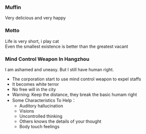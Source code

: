 ### Muffin
Very delicious and very happy
<br />

### Motto
Life is very short, i play cat
<br />
Even the smallest existence is better than the greatest vacant

### Mind Control Weapon In Hangzhou
I am ashamed and uneasy. But I still have human right.
- The corporation start to use mind control weapon to expel staffs
- It becomes white terror
- No free will in the city
- Warning: Keep the distance, they break the basic humam right
- Some Characteristics To Help：
  - Auditory hallucination
  - Visions
  - Uncontrolled thinking
  - Others knows the details of your thought
  - Body touch feelings
